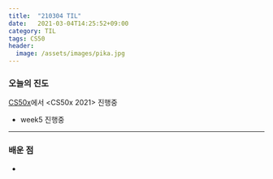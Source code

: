 ```yaml
---
title:  "210304 TIL"
date:   2021-03-04T14:25:52+09:00
category: TIL
tags: CS50
header:
  image: /assets/images/pika.jpg
---
```


<h3>오늘의 진도</h3>

[CS50x](https://cs50.harvard.edu/x/2021/)에서 <CS50x 2021> 진행중

 - week5 진행중
 
<hr>

<h3>배운 점</h3>

 - 